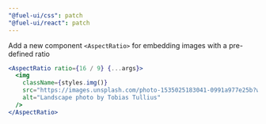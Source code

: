 ```yaml
---
"@fuel-ui/css": patch
"@fuel-ui/react": patch
---
```


Add a new component `<AspectRatio>` for embedding images with a pre-defined ratio

```jsx
<AspectRatio ratio={16 / 9} {...args}>
  <img
    className={styles.img()}
    src="https://images.unsplash.com/photo-1535025183041-0991a977e25b?w=300&dpr=2&q=80"
    alt="Landscape photo by Tobias Tullius"
  />
</AspectRatio>
```

